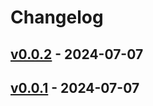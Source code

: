 # Changelog

## [v0.0.2](https://github.com/ainoya/chrome-extension-web-distiller-ai/compare/v0.0.1...v0.0.2) - 2024-07-07

## [v0.0.1](https://github.com/ainoya/chrome-extension-web-distiller-ai/commits/v0.0.1) - 2024-07-07
